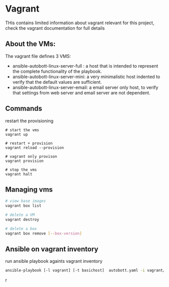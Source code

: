 # Vagrant
THis contains limited information about vagrant relevant for this project, 
check the vagrant documentation for full details 

## About the VMs:

The vagrant file defines 3 VMS: 
* ansible-autobott-linux-server-full : a host that is intended to represent the complete functionality of the
playbook.
* ansible-autobott-linux-server-mini: a very minimalistic host indented to verify that the default values are sufficient.
* ansible-autobott-linux-server-email: a email server only host, to verify that settings from web server and email 
server are not dependent.



## Commands
restart the provisioning
```$xslt
# start the vms
vagrant up

# restart + provision
vagrant reload --provision

# vagrant only provison
vagrant provision

# stop the vms
vagrant halt
```


## Managing vms
```bash
# view base images
vagrant box list

# delete a VM
vagrant destroy

# delete a box
vagrant box remove [--box-version]

```

        
## Ansible on vagrant inventory
run ansible playbook againts vagrant inventory
```bash
ansible-playbook [-l vagrant] [-t basichost]  autobott.yaml -i vagrant/.vagrant/povisioners/ansible/inventory/vagrant_ansible_inventory

```

r 